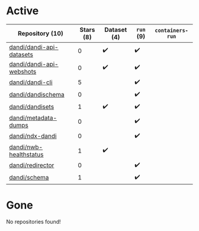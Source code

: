 # Active
| Repository (10) | Stars (8) | Dataset (4) | `run` (9) | `containers-run` |
| --- | --- | --- | --- | --- |
| [dandi/dandi-api-datasets](https://github.com/dandi/dandi-api-datasets) | 0 | :heavy_check_mark: | :heavy_check_mark: |  |
| [dandi/dandi-api-webshots](https://github.com/dandi/dandi-api-webshots) | 0 | :heavy_check_mark: | :heavy_check_mark: |  |
| [dandi/dandi-cli](https://github.com/dandi/dandi-cli) | 5 |  | :heavy_check_mark: |  |
| [dandi/dandischema](https://github.com/dandi/dandischema) | 0 |  | :heavy_check_mark: |  |
| [dandi/dandisets](https://github.com/dandi/dandisets) | 1 | :heavy_check_mark: | :heavy_check_mark: |  |
| [dandi/metadata-dumps](https://github.com/dandi/metadata-dumps) | 0 |  | :heavy_check_mark: |  |
| [dandi/ndx-dandi](https://github.com/dandi/ndx-dandi) | 0 |  | :heavy_check_mark: |  |
| [dandi/nwb-healthstatus](https://github.com/dandi/nwb-healthstatus) | 1 | :heavy_check_mark: |  |  |
| [dandi/redirector](https://github.com/dandi/redirector) | 0 |  | :heavy_check_mark: |  |
| [dandi/schema](https://github.com/dandi/schema) | 1 |  | :heavy_check_mark: |  |

# Gone
No repositories found!
